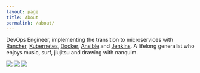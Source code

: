 ```yaml
---
layout: page
title: About
permalink: /about/
---
```


DevOps Engineer, implementing the transition to microservices with [Rancher](http://rancher.com), [Kubernetes](http://kubernetes.io), [Docker](http://docker.io), [Ansible](https://www.ansible.com) and [Jenkins](https://jenkins.io). A lifelong generalist who enjoys music, surf, jiujitsu and drawing with nanquim.
	
![](https://i.imgsafe.org/60/607aec4f21.png)
![](https://i.imgsafe.org/60/6078e2a31f.png)
![](https://i.imgsafe.org/60/60775a2051.png)
